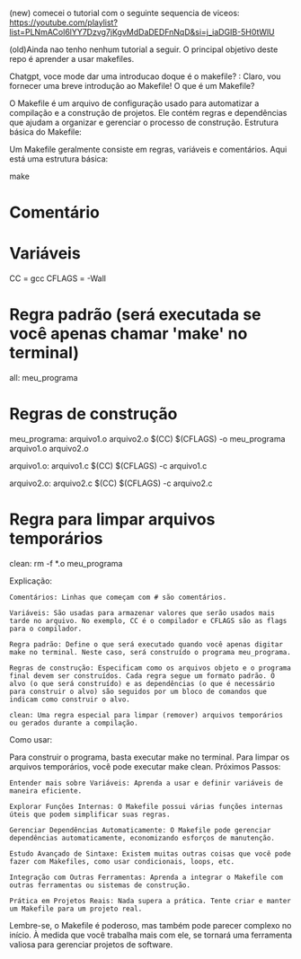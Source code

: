 (new) 
comecei o tutorial com o seguinte sequencia de viceos:
https://youtube.com/playlist?list=PLNmACol6lYY7Dzvg7jKgvMdDaDEDFnNqD&si=j_iaDGIB-5H0tWlU

(old)Ainda nao tenho nenhum tutorial a seguir. O principal objetivo deste repo é aprender a usar makefiles.


Chatgpt, voce mode dar uma introducao doque é o makefile? 
: 
Claro, vou fornecer uma breve introdução ao Makefile!
O que é um Makefile?

O Makefile é um arquivo de configuração usado para automatizar a compilação e a construção de projetos. Ele contém regras e dependências que ajudam a organizar e gerenciar o processo de construção.
Estrutura básica do Makefile:

Um Makefile geralmente consiste em regras, variáveis e comentários. Aqui está uma estrutura básica:

make

# Comentário

# Variáveis
CC = gcc
CFLAGS = -Wall

# Regra padrão (será executada se você apenas chamar 'make' no terminal)
all: meu_programa

# Regras de construção
meu_programa: arquivo1.o arquivo2.o
    $(CC) $(CFLAGS) -o meu_programa arquivo1.o arquivo2.o

arquivo1.o: arquivo1.c
    $(CC) $(CFLAGS) -c arquivo1.c

arquivo2.o: arquivo2.c
    $(CC) $(CFLAGS) -c arquivo2.c

# Regra para limpar arquivos temporários
clean:
    rm -f *.o meu_programa

Explicação:

    Comentários: Linhas que começam com # são comentários.

    Variáveis: São usadas para armazenar valores que serão usados mais tarde no arquivo. No exemplo, CC é o compilador e CFLAGS são as flags para o compilador.

    Regra padrão: Define o que será executado quando você apenas digitar make no terminal. Neste caso, será construído o programa meu_programa.

    Regras de construção: Especificam como os arquivos objeto e o programa final devem ser construídos. Cada regra segue um formato padrão. O alvo (o que será construído) e as dependências (o que é necessário para construir o alvo) são seguidos por um bloco de comandos que indicam como construir o alvo.

    clean: Uma regra especial para limpar (remover) arquivos temporários ou gerados durante a compilação.

Como usar:

Para construir o programa, basta executar make no terminal. Para limpar os arquivos temporários, você pode executar make clean.
Próximos Passos:

    Entender mais sobre Variáveis: Aprenda a usar e definir variáveis de maneira eficiente.

    Explorar Funções Internas: O Makefile possui várias funções internas úteis que podem simplificar suas regras.

    Gerenciar Dependências Automaticamente: O Makefile pode gerenciar dependências automaticamente, economizando esforços de manutenção.

    Estudo Avançado de Sintaxe: Existem muitas outras coisas que você pode fazer com Makefiles, como usar condicionais, loops, etc.

    Integração com Outras Ferramentas: Aprenda a integrar o Makefile com outras ferramentas ou sistemas de construção.

    Prática em Projetos Reais: Nada supera a prática. Tente criar e manter um Makefile para um projeto real.

Lembre-se, o Makefile é poderoso, mas também pode parecer complexo no início. À medida que você trabalha mais com ele, se tornará uma ferramenta valiosa para gerenciar projetos de software.

